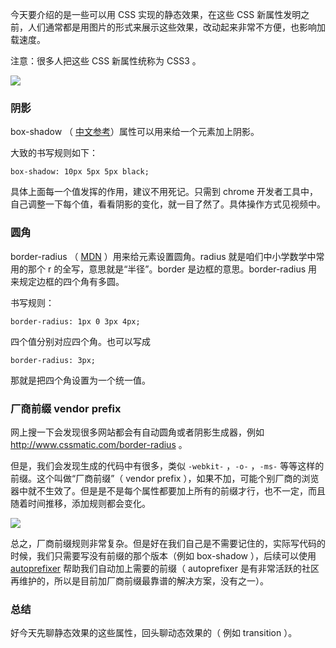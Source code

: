 今天要介绍的是一些可以用 CSS 实现的静态效果，在这些 CSS 新属性发明之前，人们通常都是用图片的形式来展示这些效果，改动起来非常不方便，也影响加载速度。

注意：很多人把这些 CSS 新属性统称为 CSS3 。

![](http://7xrsqb.com1.z0.glb.clouddn.com/176-css3.png)

### 阴影

box-shadow （ [中文参考](http://www.w3school.com.cn/cssref/pr_box-shadow.asp)）属性可以用来给一个元素加上阴影。

大致的书写规则如下：

```
box-shadow: 10px 5px 5px black;
```

具体上面每一个值发挥的作用，建议不用死记。只需到 chrome 开发者工具中，自己调整一下每个值，看看阴影的变化，就一目了然了。具体操作方式见视频中。


### 圆角

border-radius （ [MDN](https://developer.mozilla.org/en-US/docs/Web/CSS/border-radius) ）用来给元素设置圆角。radius 就是咱们中小学数学中常用的那个 r 的全写，意思就是“半径”。border 是边框的意思。border-radius 用来规定边框的四个角有多圆。


书写规则：

```
border-radius: 1px 0 3px 4px;
```

四个值分别对应四个角。也可以写成

```
border-radius: 3px;
```

那就是把四个角设置为一个统一值。

### 厂商前缀 vendor prefix

网上搜一下会发现很多网站都会有自动圆角或者阴影生成器，例如 <http://www.cssmatic.com/border-radius> 。

但是，我们会发现生成的代码中有很多，类似 `-webkit-` ，`-o-` ，`-ms-` 等等这样的前缀。这个叫做“厂商前缀”（ vendor prefix ），如果不加，可能个别厂商的浏览器中就不生效了。但是是不是每个属性都要加上所有的前缀才行，也不一定，而且随着时间推移，添加规则都会变化。


![](http://7xrsqb.com1.z0.glb.clouddn.com/176-vendor-prefix.png)

总之，厂商前缀规则非常复杂。但是好在我们自己是不需要记住的，实际写代码的时候，我们只需要写没有前缀的那个版本（例如 box-shadow ），后续可以使用 [autoprefixer](https://github.com/postcss/autoprefixer) 帮助我们自动加上需要的前缀（ autoprefixer 是有非常活跃的社区再维护的，所以是目前加厂商前缀最靠谱的解决方案，没有之一）。

### 总结

好今天先聊静态效果的这些属性，回头聊动态效果的（ 例如 transition ）。
